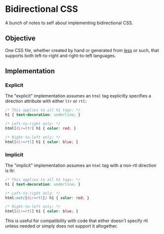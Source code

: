 # Bidirectional CSS

A bunch of notes to self about implementing bidirectional CSS.

## Objective

One CSS file, whether created by hand or generated from [less](http://lesscss.org/) or such, that supports both left-to-right and right-to-left languages.

## Implementation

### Explicit

The "explicit" implementation assumes an `html` tag explicitly specifies a direction attribute with either `ltr` or `rtl`:

```css
/* This applies to all h1 tags: */
h1 { text-decoration: underline; }

/* Left-to-right only: */
html[dir=ltr] h1 { color: red; }

/* Right-to-left only: */
html[dir=rtl] h1 { color: blue; }
```

### Implicit

The "implicit" implementation assumes an `html` tag with a non-rtl direction is ltr:

```css
/* This applies to all h1 tags: */
h1 { text-decoration: underline; }

/* Left-to-right only: */
html:not([dir=rtl]) h1 { color: red; }

/* Right-to-left only: */
html[dir=rtl] h1 { color: blue; }
```

This is useful for compatibility with code that either doesn't specify rtl unless needed or simply does not support it altogether.
